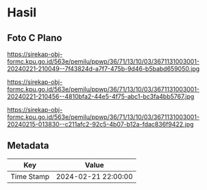 # Hasil

## Foto C Plano

https://sirekap-obj-formc.kpu.go.id/563e/pemilu/ppwp/36/71/13/10/03/3671131003001-20240221-210049--7f43824d-a7f7-475b-9d46-b5babd659050.jpg

https://sirekap-obj-formc.kpu.go.id/563e/pemilu/ppwp/36/71/13/10/03/3671131003001-20240221-210456--4810bfa2-44e5-4f75-abc1-bc3fa4bb5767.jpg

https://sirekap-obj-formc.kpu.go.id/563e/pemilu/ppwp/36/71/13/10/03/3671131003001-20240215-013830--c211afc2-92c5-4b07-b12a-fdac836f9422.jpg


## Metadata

| Key        | Value               |
| ---------- | ------------------- |
| Time Stamp | 2024-02-21 22:00:00 |



